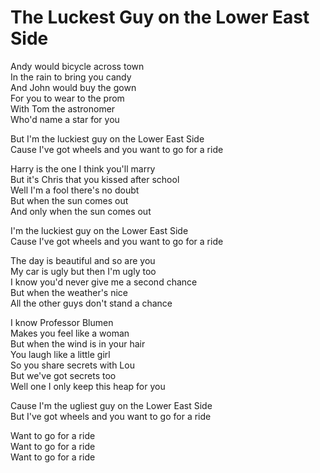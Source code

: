 # The Luckest Guy on the Lower East Side  

Andy would bicycle across town  
In the rain to bring you candy  
And John would buy the gown  
For you to wear to the prom  
With Tom the astronomer  
Who'd name a star for you  

But I'm the luckiest guy on the Lower East Side  
Cause I've got wheels and you want to go for a ride  

Harry is the one I think you'll marry  
But it's Chris that you kissed after school  
Well I'm a fool there's no doubt  
But when the sun comes out  
And only when the sun comes out  

I'm the luckiest guy on the Lower East Side  
Cause I've got wheels and you want to go for a ride  

The day is beautiful and so are you  
My car is ugly but then I'm ugly too  
I know you'd never give me a second chance  
But when the weather's nice  
All the other guys don't stand a chance  

I know Professor Blumen  
Makes you feel like a woman  
But when the wind is in your hair  
You laugh like a little girl  
So you share secrets with Lou  
But we've got secrets too  
Well one I only keep this heap for you  

Cause I'm the ugliest guy on the Lower East Side  
But I've got wheels and you want to go for a ride  

Want to go for a ride  
Want to go for a ride  
Want to go for a ride  
